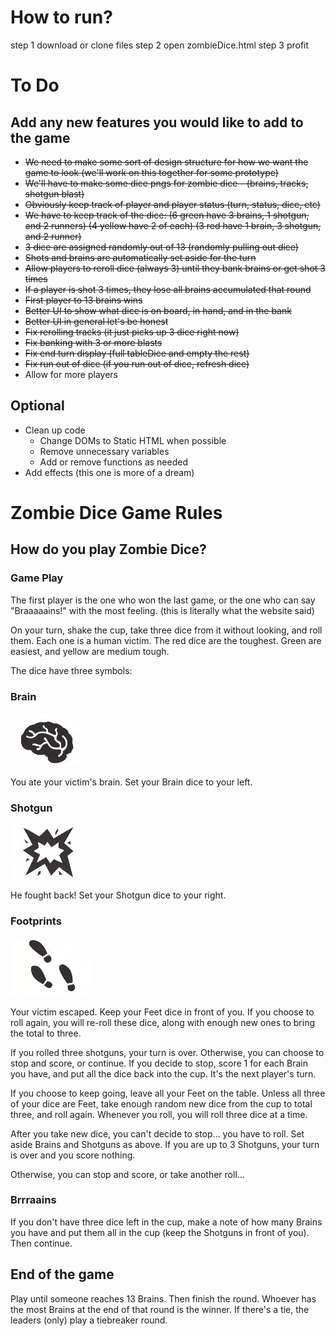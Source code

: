 # How to run?
step 1 download or clone files
step 2 open zombieDice.html
step 3 profit

# To Do

## Add any new features you would like to add to the game

- ~~We need to make some sort of design structure for how we want the game to look (we'll work on this together for some prototype)~~
- ~~We'll have to make some dice pngs for zombie dice - (brains, tracks, shotgun blast)~~
- ~~Obviously keep track of player and player status (turn, status, dice, etc)~~
- ~~We have to keep track of the dice: (6 green have 3 brains, 1 shotgun, and 2 runners) (4 yellow have 2 of each) (3 red have 1 brain, 3 shotgun, and 2 runner)~~
- ~~3 dice are assigned randomly out of 13 (randomly pulling out dice)~~
- ~~Shots and brains are automatically set aside for the turn~~
- ~~Allow players to reroll dice (always 3) until they bank brains or get shot 3 times~~
- ~~If a player is shot 3 times, they lose all brains accumulated that round~~
- ~~First player to 13 brains wins~~
- ~~Better UI to show what dice is on board, in hand, and in the bank~~
- ~~Better UI in general let's be honest~~
- ~~Fix rerolling tracks (it just picks up 3 dice right now)~~
- ~~Fix banking with 3 or more blasts~~
- ~~Fix end turn display (full tableDice and empty the rest)~~
-  ~~Fix run out of dice (if you run out of dice, refresh dice)~~
- Allow for more players

## Optional

- Clean up code
  - Change DOMs to Static HTML when possible
  - Remove unnecessary variables
  - Add or remove functions as needed
- Add effects (this one is more of a dream)

# Zombie Dice Game Rules

## How do you play Zombie Dice?

### Game Play

The first player is the one who won the last game, or the one who can say "Braaaaains!" with the most feeling. (this is literally what the website said)

On your turn, shake the cup, take three dice from it without looking, and roll them. Each one is a human victim. The red dice are the toughest. Green are easiest, and yellow are medium tough.

The dice have three symbols:

### Brain

![brain](images/brain.jpg)

You ate your victim's brain. Set your Brain dice to your left.

### Shotgun

![shotgun](images/shotgun.jpg)

He fought back! Set your Shotgun dice to your right.

### Footprints

![footprints](images/footprints.jpg)

Your victim escaped. Keep your Feet dice in front of you. If you choose to roll again, you will re-roll these dice, along with enough new ones to bring the total to three.

If you rolled three shotguns, your turn is over. Otherwise, you can choose to stop and score, or continue. If you decide to stop, score 1 for each Brain you have, and put all the dice back into the cup. It's the next player's turn.

If you choose to keep going, leave all your Feet on the table. Unless all three of your dice are Feet, take enough random new dice from the cup to total three, and roll again. Whenever you roll, you will roll three dice at a time.

After you take new dice, you can't decide to stop... you have to roll. Set aside Brains and Shotguns as above. If you are up to 3 Shotguns, your turn is over and you score nothing.

Otherwise, you can stop and score, or take another roll...

### Brrraains

If you don't have three dice left in the cup, make a note of how many Brains you have and put them all in the cup (keep the Shotguns in front of you). Then continue.

## End of the game

Play until someone reaches 13 Brains. Then finish the round. Whoever has the most Brains at the end of that round is the winner. If there's a tie, the leaders (only) play a tiebreaker round.
